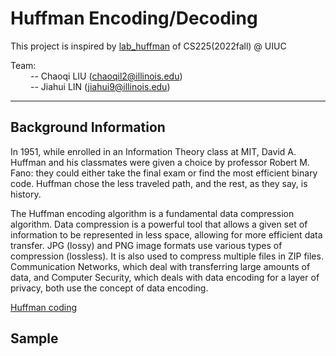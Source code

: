 # Huffman Encoding/Decoding

This project is inspired by [lab_huffman](https://courses.engr.illinois.edu/cs225/fa2022/labs/huffman/) of CS225(2022fall) @ UIUC

Team: \
&emsp;&emsp; -- Chaoqi LIU (chaoqil2@illinois.edu) \
&emsp;&emsp; -- Jiahui LIN (jiahui9@illinois.edu)
  
---

## Background Information
In 1951, while enrolled in an Information Theory class at MIT, David A. Huffman and his classmates were given a choice by professor Robert M. Fano: they could either take the final exam or find the most efficient binary code. Huffman chose the less traveled path, and the rest, as they say, is history.

The Huffman encoding algorithm is a fundamental data compression algorithm. Data compression is a powerful tool that allows a given set of information to be represented in less space, allowing for more efficient data transfer. JPG (lossy) and PNG image formats use various types of compression (lossless). It is also used to compress multiple files in ZIP files. Communication Networks, which deal with transferring large amounts of data, and Computer Security, which deals with data encoding for a layer of privacy, both use the concept of data encoding.

[Huffman coding](https://en.wikipedia.org/wiki/Huffman_coding)


## Sample
```
```
